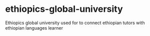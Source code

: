 # ethiopics-global-university
Ethiopics global university  used for to connect ethiopian tutors with ethiopian languages learner 
